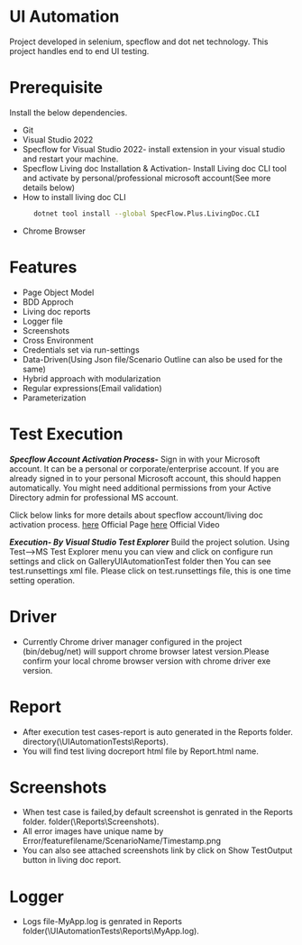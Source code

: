 ﻿# UI Automation 
Project developed in selenium, specflow and dot net technology. This project handles end to end UI testing.

# Prerequisite 
Install the below dependencies.
- Git
- Visual Studio 2022 
- Specflow for Visual Studio 2022- install extension in your visual studio and restart your machine.
- Specflow Living doc Installation & Activation- Install Living doc CLI tool and activate by personal/professional microsoft account(See more details below)
- How to install living doc CLI
```sh
      dotnet tool install --global SpecFlow.Plus.LivingDoc.CLI 
```
- Chrome Browser

# Features
- Page Object Model
- BDD Approch
- Living doc reports
- Logger file
- Screenshots
- Cross Environment
- Credentials set via run-settings
- Data-Driven(Using Json file/Scenario Outline can also be used for the same)
- Hybrid approach with modularization 
- Regular expressions(Email validation)
- Parameterization

# Test Execution
***Specflow Account Activation Process-***
  Sign in with your Microsoft account. It can be a personal or corporate/enterprise account.
  If you are already signed in to your personal Microsoft account, this should happen automatically.
  You might need additional permissions from your Active Directory admin for professional MS account.

  Click below links for more details about specflow account/living doc activation process.
  [here](https://docs.specflow.org/en/latest/specflowaccount.html)  Official Page
  [here](https://www.youtube.com/watch?v=eX8JCtZKPfk)  Official Video
  
  ***Execution- By Visual Studio Test Explorer*** 
  Build the project solution. Using Test-->MS Test Explorer menu you can view and click on configure run settings and click on GalleryUIAutomationTest folder then You can see test.runsettings xml file. Please click on test.runsettings file, this is one time setting operation.

# Driver
- Currently Chrome driver manager configured in the project (bin/debug/net) will support
  chrome browser latest version.Please confirm your local chrome browser version with chrome driver exe version. 

# Report
- After execution test cases-report is auto generated in the Reports folder.  directory(\UIAutomationTests\Reports).
- You will find test living docreport html file by Report.html name.

# Screenshots
- When test case is failed,by default screenshot is genrated in the Reports folder. folder(\Reports\Screenshots).
- All error images have unique name by Error/featurefilename/ScenarioName/Timestamp.png
- You can also see attached screenshots link by click on Show TestOutput button in living doc report.

# Logger
- Logs file-MyApp.log is genrated in  Reports folder(\UIAutomationTests\Reports\MyApp.log).
